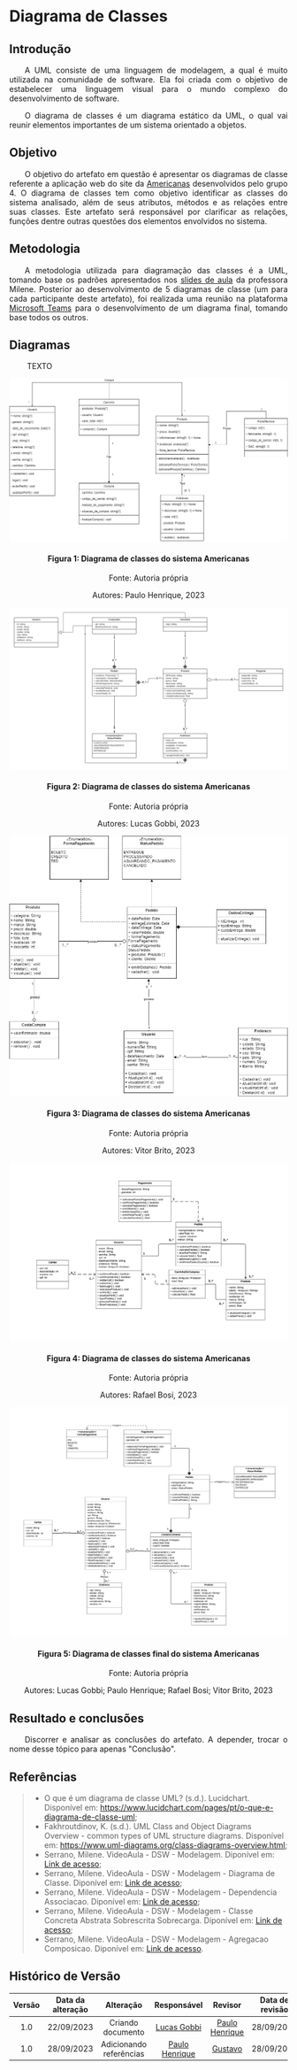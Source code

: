 # Diagrama de Classes

## Introdução

<div align="justify">
&emsp;&emsp;A UML consiste de uma linguagem de modelagem, a qual é muito utilizada na comunidade de software. Ela foi criada com o objetivo de estabelecer uma linguagem visual para o mundo complexo do desenvolvimento de software.

&emsp;&emsp;O diagrama de classes é um diagrama estático da UML, o qual vai reunir elementos importantes de um sistema orientado a objetos.
</div>

## Objetivo

<div align="justify">
&emsp;&emsp;O objetivo do artefato em questão é apresentar os diagramas de classe referente a aplicação web do site da <a href="https://www.americanas.com.br/">Americanas</a> desenvolvidos pelo grupo 4. O diagrama de classes tem como objetivo identificar as classes do sistema analisado, além de seus atributos, métodos e as relações entre suas classes. Este artefato será responsável por clarificar as relações, funções dentre outras questões dos elementos envolvidos no sistema.
</div>

## Metodologia

<div align="justify">
&emsp;&emsp;A metodologia utilizada para diagramação das classes é a UML, tomando base os padrões apresentados nos <a href="https://aprender3.unb.br/pluginfile.php/2649429/mod_label/intro/Arquitetura%20e%20Desenho%20de%20Software%20-%20Aula%20Modelagem%20UML%20Est%C3%A1tica%20-%20Profa.%20Milene.pdf">slides de aula</a> da professora Milene. Posterior ao desenvolvimento de 5 diagramas de classe (um para cada participante deste artefato), foi realizada uma reunião na plataforma <a href="">Microsoft Teams</a> para o desenvolvimento de um diagrama final, tomando base todos os outros. 
</div>

## Diagramas

<div align="justify">
&emsp;&emsp; TEXTO

![](../../images/t2-Modelagem/diagrama-classes-Paulo.png)
<h4 align = "center"> Figura 1: Diagrama de classes do sistema Americanas </h4>
<p align = "center"> Fonte: Autoria própria </p>
<p align = "center"> Autores: Paulo Henrique, 2023 </p>

![](../../images/t2-Modelagem/diagrama-classes-Lucas.jpeg)
<h4 align = "center"> Figura 2: Diagrama de classes do sistema Americanas </h4>
<p align = "center"> Fonte: Autoria própria </p>
<p align = "center"> Autores: Lucas Gobbi, 2023 </p>

![](../../images/t2-Modelagem/diagrama-classes-Vitor.png)
<h4 align = "center"> Figura 3: Diagrama de classes do sistema Americanas </h4>
<p align = "center"> Fonte: Autoria própria </p>
<p align = "center"> Autores: Vitor Brito, 2023 </p>

![](../../images/t2-Modelagem/diagrama-classes-RafaelBosi.png)
<h4 align = "center"> Figura 4: Diagrama de classes do sistema Americanas </h4>
<p align = "center"> Fonte: Autoria própria </p>
<p align = "center"> Autores: Rafael Bosi, 2023 </p>

![](../../images/t2-Modelagem/diagrama-classes-Final.png)
<h4 align = "center"> Figura 5: Diagrama de classes final do sistema Americanas </h4>
<p align = "center"> Fonte: Autoria própria </p>
<p align = "center"> Autores: Lucas Gobbi; Paulo Henrique; Rafael Bosi; Vitor Brito, 2023 </p>
</div>

## Resultado e conclusões

<div align="justify">
&emsp;&emsp;Discorrer e analisar as conclusões do artefato. A depender, trocar o nome desse tópico para apenas "Conclusão".
</div>

## Referências
> - O que é um diagrama de classe UML? (s.d.). Lucidchart. Disponível em: https://www.lucidchart.com/pages/pt/o-que-e-diagrama-de-classe-uml;
> - Fakhroutdinov, K. (s.d.). UML Class and Object Diagrams Overview - common types of UML structure diagrams. Disponível em: https://www.uml-diagrams.org/class-diagrams-overview.html;
> - Serrano, Milene. VideoAula - DSW - Modelagem. Diponível em: [Link de acesso](https://unbbr-my.sharepoint.com/personal/mileneserrano_unb_br/_layouts/15/stream.aspx?id=%2Fpersonal%2Fmileneserrano%5Funb%5Fbr%2FDocuments%2FArqDSW%20%2D%20V%C3%ADdeosOriginais%2F05a%20%2D%20VideoAula%20%2D%20DSW%2DModelagem%2Emp4&ga=1);
> - Serrano, Milene. VideoAula - DSW - Modelagem - Diagrama de Classe. Diponível em: [Link de acesso](https://unbbr-my.sharepoint.com/personal/mileneserrano_unb_br/_layouts/15/stream.aspx?id=%2Fpersonal%2Fmileneserrano%5Funb%5Fbr%2FDocuments%2FArqDSW%20%2D%20V%C3%ADdeosOriginais%2F05b%20%2D%20VideoAula%20%2D%20DSW%2DModelagem%20%2D%20Diagrama%20de%20Classe%2Emp4&ga=1);
> - Serrano, Milene. VideoAula - DSW - Modelagem - Dependencia Associacao. Diponível em: [Link de acesso](https://unbbr-my.sharepoint.com/personal/mileneserrano_unb_br/_layouts/15/stream.aspx?id=%2Fpersonal%2Fmileneserrano%5Funb%5Fbr%2FDocuments%2FArqDSW%20%2D%20V%C3%ADdeosOriginais%2F05c%20%2D%20VideoAula%20%2D%20DSW%2DModelagem%20%2D%20Dependencia%20Associacao%2Emp4&ga=1);
> - Serrano, Milene. VideoAula - DSW - Modelagem - Classe Concreta Abstrata Sobrescrita Sobrecarga. Diponível em: [Link de acesso](https://unbbr-my.sharepoint.com/personal/mileneserrano_unb_br/_layouts/15/stream.aspx?id=%2Fpersonal%2Fmileneserrano%5Funb%5Fbr%2FDocuments%2FArqDSW%20%2D%20V%C3%ADdeosOriginais%2F05d%20%2D%20VideoAula%20%2D%20DSW%2DModelagem%20%2D%20Classe%20Concreta%20Abstrata%20Sobrescrita%20Sobrecarga%2Emp4&ga=1);
> - Serrano, Milene. VideoAula - DSW - Modelagem - Agregacao Composicao. Diponível em: [Link de acesso](https://unbbr-my.sharepoint.com/personal/mileneserrano_unb_br/_layouts/15/stream.aspx?id=%2Fpersonal%2Fmileneserrano%5Funb%5Fbr%2FDocuments%2FArqDSW%20%2D%20V%C3%ADdeosOriginais%2F05e%20%2D%20VideoAula%20%2D%20DSW%2DModelagem%20%2D%20Agregacao%20Composicao%2Emp4&ga=1).

##  Histórico de Versão

|  Versão  |   Data da alteração  |   Alteração  |  Responsável  |  Revisor  | Data de revisão |
| :--------: | :--------------------: | :-----------: | :--------------: | :--------: | :-----------------: |
|     1.0     |    22/09/2023   |  Criando documento  |  [Lucas Gobbi](https://github.com/lucasbergholz)   | [Paulo Henrique](https://github.com/owhenrique) | 28/09/2023 |
|     1.0     |    28/09/2023   |  Adicionando referências  |  [Paulo Henrique](https://github.com/owhenrique)   | [Gustavo](https://github.com/)  | 28/09/2023 |
